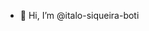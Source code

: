 - 👋 Hi, I’m @italo-siqueira-boti
##
<!--
<div align="center">
  <a href="https://github.com/isiqueira">
  <img height="180em" src="https://github-readme-stats.vercel.app/api?username=italo-siqueira-boti&show_icons=true&theme=dark&include_all_commits=true&count_private=true"/>
  <img height="180em" src="https://github-readme-stats.vercel.app/api/top-langs/?username=italo-siqueira-boti&layout=compact&langs_count=7&theme=dark"/>
</div>
-->
